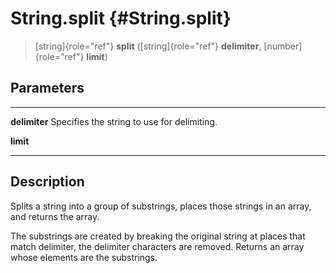 String.split {#String.split}
============

> [string]{role="ref"} **split** ([string]{role="ref"} **delimiter**,
> [number]{role="ref"} **limit**)

Parameters
----------

  --------------- ---------------------------------------------
  **delimiter**   Specifies the string to use for delimiting.

  **limit**       
  --------------- ---------------------------------------------

Description
-----------

Splits a string into a group of substrings, places those strings in an
array, and returns the array.

The substrings are created by breaking the original string at places
that match delimiter, the delimiter characters are removed. Returns an
array whose elements are the substrings.
